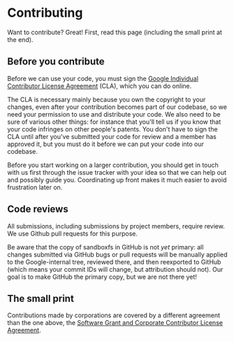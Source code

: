 # Contributing

Want to contribute?  Great!  First, read this page (including the small print
at the end).

## Before you contribute

Before we can use your code, you must sign the [Google Individual Contributor
License Agreement](https://cla.developers.google.com/about/google-individual)
(CLA), which you can do online.

The CLA is necessary mainly because you own the copyright to your changes, even
after your contribution becomes part of our codebase, so we need your
permission to use and distribute your code.  We also need to be sure of various
other things: for instance that you'll tell us if you know that your code
infringes on other people's patents.  You don't have to sign the CLA until
after you've submitted your code for review and a member has approved it, but
you must do it before we can put your code into our codebase.

Before you start working on a larger contribution, you should get in touch with
us first through the issue tracker with your idea so that we can help out and
possibly guide you.  Coordinating up front makes it much easier to avoid
frustration later on.

## Code reviews

All submissions, including submissions by project members, require review.
We use Github pull requests for this purpose.

Be aware that the copy of sandboxfs in GitHub is not *yet* primary: all
changes submitted via GitHub bugs or pull requests will be manually applied
to the Google-internal tree, reviewed there, and then reexported to GitHub
(which means your commit IDs will change, but attribution should not).  Our
goal is to make GitHub the primary copy, but we are not there yet!

## The small print

Contributions made by corporations are covered by a different agreement than
the one above, the [Software Grant and Corporate Contributor License
Agreement](https://cla.developers.google.com/about/google-corporate).
